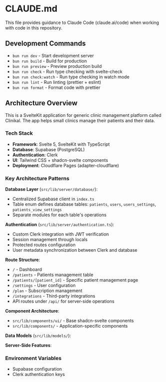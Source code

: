 # CLAUDE.md

This file provides guidance to Claude Code (claude.ai/code) when working with code in this repository.

## Development Commands

- `bun run dev` - Start development server
- `bun run build` - Build for production
- `bun run preview` - Preview production build
- `bun run check` - Run type checking with svelte-check
- `bun run check:watch` - Run type checking in watch mode
- `bun run lint` - Run linting (prettier + eslint)
- `bun run format` - Format code with prettier

## Architecture Overview

This is a SvelteKit application for generic clinic management platform called Clinikal. The app helps small clinics manage their patients and their data.

### Tech Stack
- **Framework**: Svelte 5, SvelteKit with TypeScript
- **Database**: Supabase (PostgreSQL)
- **Authentication**: Clerk
- **UI**: Tailwind CSS + shadcn-svelte components
- **Deployment**: Cloudflare Pages (adapter-cloudflare)

### Key Architecture Patterns

**Database Layer** (`src/lib/server/database/`):
- Centralized Supabase client in `index.ts`
- Table enum defines database tables: `patients`, `users`, `users_settings`, `patients_view_settings`
- Separate modules for each table's operations

**Authentication** (`src/lib/server/authentication.ts`):
- Custom Clerk integration with JWT verification
- Session management through locals
- Protected routes configuration
- User metadata synchronization between Clerk and database

**Route Structure**:
- `/` - Dashboard
- `/patients` - Patients management table
- `/patients/[patient_id]` - Specific patient management page
- `/settings` - User configuration
- `/plan` - Subscription management
- `/integrations` - Third-party integrations
- API routes under `/api/` for server-side operations

**Component Architecture**:
- `src/lib/components/ui/` - Base shadcn-svelte components
- `src/lib/components/` - Application-specific components

**Data Models** (`src/lib/models/`):

**Server-Side Features**:

### Environment Variables
- Supabase configuration
- Clerk authentication keys
